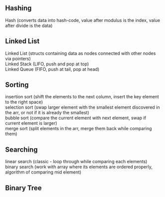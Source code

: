 ## Hashing
Hash (converts data into hash-code, value after modulus is the index, value after divide is the data)

## Linked List

Linked List (structs containing data as nodes connected with other nodes via pointers)  
Linked Stack (LIFO, push and pop at top)  
Linked Queue (FIFO, push at tail, pop at head)  

## Sorting

insertion sort (shift the elements to the next column, insert the key element to the right space)  
selection sort (swap larger element with the smallest element discovered in the arr, or not if it is already the smallest)  
bubble sort (compare the current element with next element, swap if current element is larger)  
merge sort (split elements in the arr, merge them back while comparing them)  

## Searching

linear search (classic - loop through while comparing each elements)  
binary search (work with array where its elements are ordered properly, algorithm of comparing mid element)  

## Binary Tree






